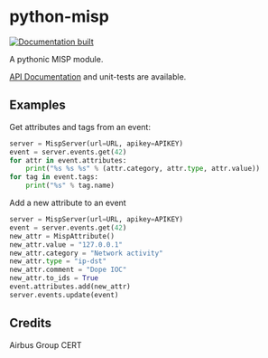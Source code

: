 # python-misp


[![Documentation built](https://readthedocs.org/projects/python-misp/badge/?version=latest)](http://python-misp.readthedocs.org/en/latest/?badge=latest)

A pythonic MISP module.

[API Documentation](https://python-misp.readthedocs.io/en/latest/)
and unit-tests are available.

## Examples

Get attributes and tags from an event:
```python
server = MispServer(url=URL, apikey=APIKEY)
event = server.events.get(42)
for attr in event.attributes:
    print("%s %s %s" % (attr.category, attr.type, attr.value))
for tag in event.tags:
    print("%s" % tag.name)
```

Add a new attribute to an event
```python
server = MispServer(url=URL, apikey=APIKEY)
event = server.events.get(42)
new_attr = MispAttribute()
new_attr.value = "127.0.0.1"
new_attr.category = "Network activity"
new_attr.type = "ip-dst"
new_attr.comment = "Dope IOC"
new_attr.to_ids = True
event.attributes.add(new_attr)
server.events.update(event)
```

## Credits

Airbus Group CERT
